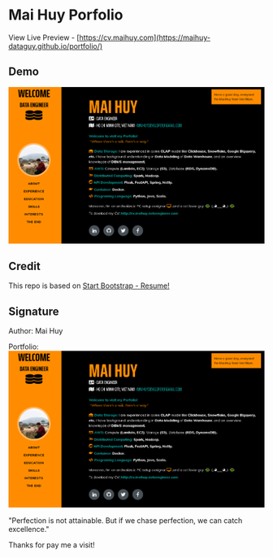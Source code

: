 # Mai Huy Porfolio
View Live Preview - [https://cv.maihuy.com](https://maihuy-dataguy.github.io/portfolio/)

## Demo
![maihuy-cv-online](https://github.com/maihuy-dataguy/portfolio/blob/main/public/img/demo-cv.png)

## Credit
This repo is based on [Start Bootstrap - Resume!](https://github.com/StartBootstrap/startbootstrap-resume)

## Signature
Author: Mai Huy

Portfolio: ![maihuy-cv-online](https://github.com/maihuy-dataguy/portfolio/blob/main/public/img/demo-cv.png)

"Perfection is not attainable. But if we chase perfection, we can catch excellence."

Thanks for pay me a visit!
